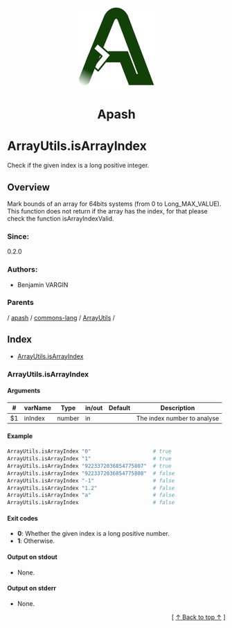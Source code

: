 
<div align='center' id='apash-top'>
  <a href='https://github.com/hastec-fr/apash'>
    <img alt='apash-logo' src='../../../../../../../assets/apash-logo.svg'/>
  </a>

  # Apash
</div>

# ArrayUtils.isArrayIndex

Check if the given index is a long positive integer.

## Overview

Mark bounds of an array for 64bits systems (from 0 to Long_MAX_VALUE).
This function does not return if the array has the index, for that please 
check the function isArrayIndexValid.

### Since:
0.2.0

### Authors:
* Benjamin VARGIN

### Parents
<!-- apash.parentBegin -->
[](../../../../.md) / [apash](../../../apash.md) / [commons-lang](../../commons-lang.md) / [ArrayUtils](../ArrayUtils.md) / 
<!-- apash.parentEnd -->

## Index

* [ArrayUtils.isArrayIndex](#arrayutilsisarrayindex)

### ArrayUtils.isArrayIndex

#### Arguments
| #      | varName        | Type          | in/out   | Default    | Description                          |
|--------|----------------|---------------|----------|------------|--------------------------------------|
| $1     | inIndex        | number        | in       |            | The index number to analyse          |

#### Example
```bash
ArrayUtils.isArrayIndex "0"                    # true
ArrayUtils.isArrayIndex "1"                    # true
ArrayUtils.isArrayIndex "9223372036854775807"  # true
ArrayUtils.isArrayIndex "9223372036854775808"  # false
ArrayUtils.isArrayIndex "-1"                   # false
ArrayUtils.isArrayIndex "1.2"                  # false
ArrayUtils.isArrayIndex "a"                    # false
ArrayUtils.isArrayIndex                        # false
```

#### Exit codes

* **0**: Whether the given index is a long positive number.
* **1**: Otherwise.

#### Output on stdout

* None.

#### Output on stderr

* None.


  <div align='right'>[ <a href='#apash-top'>↑ Back to top ↑</a> ]</div>

